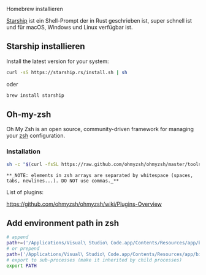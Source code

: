 
Homebrew installieren

[Starship](https://starship.rs/) ist ein Shell-Prompt der in Rust geschrieben ist, super schnell ist und für macOS, Windows und Linux verfügbar ist.

## Starship installieren

Install the latest version for your system:

```bash
curl -sS https://starship.rs/install.sh | sh
```

oder 

```bash
brew install starship
```


## Oh-my-zsh

Oh My Zsh is an open source, community-driven framework for managing your [zsh](https://www.zsh.org/) configuration.

### Installation

```bash
sh -c "$(curl -fsSL https://raw.github.com/ohmyzsh/ohmyzsh/master/tools/install.sh)"
```


```ad-important
**_NOTE: elements in zsh arrays are separated by whitespace (spaces, tabs, newlines...). DO NOT use commas._**
```

List of plugins:

https://github.com/ohmyzsh/ohmyzsh/wiki/Plugins-Overview


## Add environment path in zsh


```bash
# append
path+=('/Applications/Visual\ Studio\ Code.app/Contents/Resources/app/bin')
# or prepend
path=('/Applications/Visual\ Studio\ Code.app/Contents/Resources/app/bin' $path)
# export to sub-processes (make it inherited by child processes)
export PATH
```